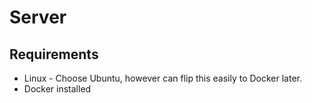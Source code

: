 # Server

## Requirements

- Linux - Choose Ubuntu, however can flip this easily to Docker later.
- Docker installed
